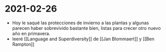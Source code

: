 # 2021-02-26

- Hoy le saqué las protecciones de invierno a las plantas y algunas parecen haber sobrevivido bastante bien, listas para crecer otro nuevo año en primavera.
- leeré [[Language and Superdiversity]] de [[Jan Blommaert]] y [[Ben Rampton]]